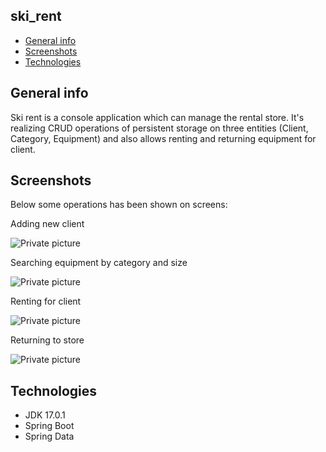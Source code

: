 
## ski_rent
* [General info](#general-info)
* [Screenshots](#screenshots)
* [Technologies](#technologies)

## General info
Ski rent is a console application which can manage the rental store. It's realizing CRUD operations of persistent storage on three entities (Client, Category, Equipment)
and also allows renting and returning equipment for client.

## Screenshots
Below some operations has been shown on screens:

Adding new client

![Private picture](https://github.com/dawlub/Screens/blob/main/Adding.png?raw=true)

Searching equipment by category and size

![Private picture](https://github.com/dawlub/Screens/blob/main/SearchShoes.png?raw=true)

Renting for client

![Private picture](https://github.com/dawlub/Screens/blob/main/renting.png?raw=true)

Returning to store

![Private picture](https://github.com/dawlub/Screens/blob/main/return.png?raw=true)


## Technologies
- JDK 17.0.1
- Spring Boot
- Spring Data
